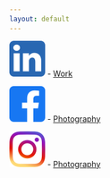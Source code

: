 ```yaml
---
layout: default
---
```


![linkdn](/assets/img/linkdnlogo.png) - <a href="{{ https://www.linkedin.com/in/rahul-ranjan-68896026/}}">Work</a>

![facebook](/assets/img/facebooklogo.png) - <a href="{{ https://www.facebook.com/rahulranjanphotography }}">Photography</a>

![instagram](/assets/img/instagramlogo.png) - <a href="{{ https://www.instagram.com/rahulranjanphotography/ }}">Photography</a>
